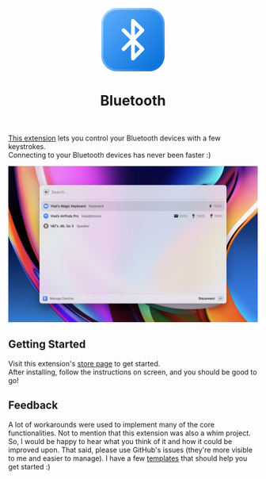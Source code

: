 <p align="center">
  <img src="assets/logo.png" height="128">
  <h1 align="center">Bluetooth</h1>
</p>

<p align="center">
  <a aria-label="Follow me on Twitter" href="https://twitter.com/VladinskiDev">
    <img alt="" src="https://img.shields.io/badge/Follow%20@VladinskiDev-black.svg?style=for-the-badge&logo=Twitter">
  </a>
</p>

[This extension](https://github.com/VladCuciureanu/RaycastBluetooth) lets you control your Bluetooth devices with a few keystrokes.<br/>
Connecting to your Bluetooth devices <!--and changing your AirPods' noise-cancelling profile -->has never been faster :)

![Header](assets/header.png)

## Getting Started

Visit this extension's [store page](https://www.raycast.com/vladinski/bluetooth) to get started.<br/>
After installing, follow the instructions on screen, and you should be good to go!

## Feedback

A lot of workarounds were used to implement many of the core functionalities. Not to mention that this extension was also a whim project. So, I would be happy to hear what you think of it and how it could be improved upon. That said, please use GitHub's issues (they're more visible to me and easier to manage). I have a few [templates](https://github.com/raycast/extensions/issues/new/choose) that should help you get started :)
